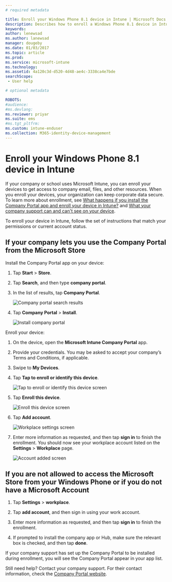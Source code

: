 ```yaml
---
# required metadata

title: Enroll your Windows Phone 8.1 device in Intune | Microsoft Docs  
description: Describes how to enroll a Windows Phone 8.1 device in Intune
keywords:
author: lenewsad
ms.author: lanewsad
manager: dougeby
ms.date: 01/03/2017
ms.topic: article
ms.prod:
ms.service: microsoft-intune
ms.technology:
ms.assetid: 4a120c3d-d520-4d48-ae4c-3338ca4e7bde
searchScope:
 - User help

# optional metadata

ROBOTS:  
#audience:
#ms.devlang:
ms.reviewer: priyar
ms.suite: ems
#ms.tgt_pltfrm:
ms.custom: intune-enduser
ms.collection: M365-identity-device-management
---
```



# Enroll your Windows Phone 8.1 device in Intune  

If your company or school uses Microsoft Intune, you can enroll your devices to get access to company email, files, and other resources. When you enroll your devices, your organization can keep corporate data secure. To learn more about enrollment, see [What happens if you install the Company Portal app and enroll your device in Intune?](what-happens-if-you-install-the-company-portal-app-and-enroll-your-device-in-intune-windows.md) and [What your company support can and can't see on your device](what-info-can-your-company-see-when-you-enroll-your-device-in-intune.md).  

To enroll your device in Intune, follow the set of instructions that match your permissions or current account status.

## If your company lets you use the Company Portal from the Microsoft Store  
Install the Company Portal app on your device:

1.  Tap **Start** > **Store**.  

2.  Tap **Search**, and then type **company portal**.  

3.  In the list of results, tap **Company Portal**.  


    ![Company portal search results](./media/WP81-1-CP-search-store-v2.png)  

4.  Tap **Company Portal**  &gt; **Install**.  


    ![Install company portal](./media/WP81-2-CP-install-v2.png)  

Enroll your device:  

1.  On the device, open the **Microsoft Intune Company Portal** app.  


2.  Provide your credentials. You may be asked to accept your company’s Terms and Conditions, if applicable.  

3.  Swipe to **My Devices**.  

4.  Tap **Tap to enroll or identify this device**.  


    ![Tap to enroll or identify this device screen](./media/WP81-enroll-1-swipe-my-devices.png)  

5.  Tap **Enroll this device**.  


    ![Enroll this device screen](./media/WP81-enroll-2-enroll-this-device.png)  

6.  Tap **Add account**.  


    ![Workplace settings screen](./media/WP81-enroll-3-workplace-add-acct.png)  

7.  Enter more information as requested, and then tap **sign in** to finish the enrollment. You should now see your workplace account listed on the **Settings** &gt; **Workplace** page.  


    ![Account added screen](./media/WP81-enroll-4-account-added.png)  

## If you are not allowed to access the Microsoft Store from your Windows Phone or if you do not have a Microsoft Account  

1.  Tap  **Settings** &gt; **workplace**.  

2.  Tap **add account**, and then sign in using your work account.  

3.  Enter more information as requested, and then tap **sign in** to finish the enrollment.  

4.  If prompted to install the company app or Hub, make sure the relevant box is checked, and then tap **done**.  

If your company support has set up the Company Portal to be installed during enrollment, you will see the Company Portal appear in your app list.  

Still need help? Contact your company support. For their contact information, check the [Company Portal website](https://go.microsoft.com/fwlink/?linkid=2010980).
